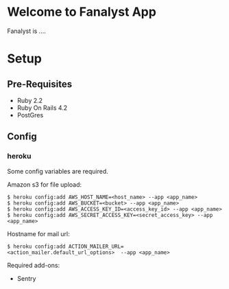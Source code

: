 # Welcome to Fanalyst App

Fanalyst is ....

# Setup

## Pre-Requisites

 * Ruby 2.2
 * Ruby On Rails 4.2
 * PostGres

## Config

### heroku

Some config variables are required.

Amazon s3 for file upload:

```
$ heroku config:add AWS_HOST_NAME=<host_name> --app <app_name>
$ heroku config:add AWS_BUCKET=<bucket> --app <app_name>
$ heroku config:add AWS_ACCESS_KEY_ID=<access_key_id> --app <app_name>
$ heroku config:add AWS_SECRET_ACCESS_KEY=<secret_access_key> --app <app_name>
```

Hostname for mail url:

```
$ heroku config:add ACTION_MAILER_URL=<action_mailer.default_url_options>  --app <app_name>
```

Required add-ons:

* Sentry
